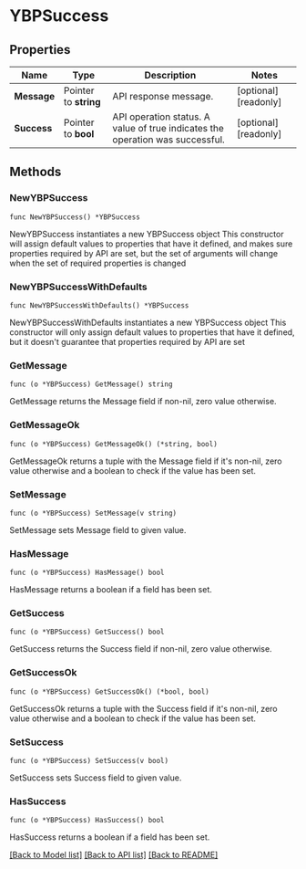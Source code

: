 # YBPSuccess

## Properties

Name | Type | Description | Notes
------------ | ------------- | ------------- | -------------
**Message** | Pointer to **string** | API response message. | [optional] [readonly] 
**Success** | Pointer to **bool** | API operation status. A value of true indicates the operation was successful. | [optional] [readonly] 

## Methods

### NewYBPSuccess

`func NewYBPSuccess() *YBPSuccess`

NewYBPSuccess instantiates a new YBPSuccess object
This constructor will assign default values to properties that have it defined,
and makes sure properties required by API are set, but the set of arguments
will change when the set of required properties is changed

### NewYBPSuccessWithDefaults

`func NewYBPSuccessWithDefaults() *YBPSuccess`

NewYBPSuccessWithDefaults instantiates a new YBPSuccess object
This constructor will only assign default values to properties that have it defined,
but it doesn't guarantee that properties required by API are set

### GetMessage

`func (o *YBPSuccess) GetMessage() string`

GetMessage returns the Message field if non-nil, zero value otherwise.

### GetMessageOk

`func (o *YBPSuccess) GetMessageOk() (*string, bool)`

GetMessageOk returns a tuple with the Message field if it's non-nil, zero value otherwise
and a boolean to check if the value has been set.

### SetMessage

`func (o *YBPSuccess) SetMessage(v string)`

SetMessage sets Message field to given value.

### HasMessage

`func (o *YBPSuccess) HasMessage() bool`

HasMessage returns a boolean if a field has been set.

### GetSuccess

`func (o *YBPSuccess) GetSuccess() bool`

GetSuccess returns the Success field if non-nil, zero value otherwise.

### GetSuccessOk

`func (o *YBPSuccess) GetSuccessOk() (*bool, bool)`

GetSuccessOk returns a tuple with the Success field if it's non-nil, zero value otherwise
and a boolean to check if the value has been set.

### SetSuccess

`func (o *YBPSuccess) SetSuccess(v bool)`

SetSuccess sets Success field to given value.

### HasSuccess

`func (o *YBPSuccess) HasSuccess() bool`

HasSuccess returns a boolean if a field has been set.


[[Back to Model list]](../README.md#documentation-for-models) [[Back to API list]](../README.md#documentation-for-api-endpoints) [[Back to README]](../README.md)


